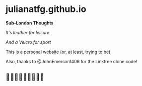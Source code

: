 # julianatfg.github.io

**Sub-London Thoughts**

*It's leather for leisure*

*And a Velcro for sport*

This is a personal website (or, at least, trying to be).

Also, thanks to @JohnEmerson1406 for the Linktree clone code!

## 🧙🏻‍♀️👩🏻‍💻👩🏻‍🎤
